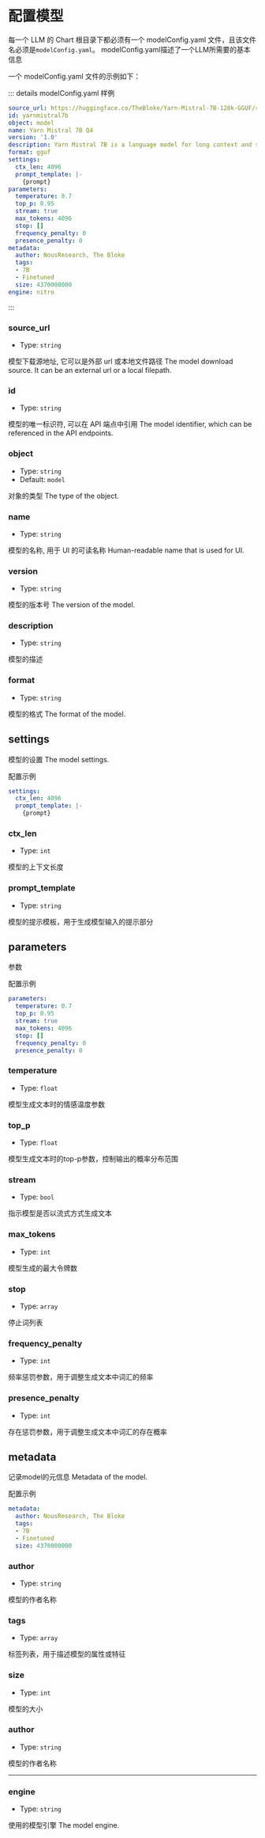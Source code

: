# 配置模型

每一个 LLM 的 Chart 根目录下都必须有一个 modelConfig.yaml 文件，且该文件名必须是`modelConfig.yaml`。
modelConfig.yaml描述了一个LLM所需要的基本信息

一个 modelConfig.yaml 文件的示例如下：

::: details modelConfig.yaml 样例


```Yaml
source_url: https://huggingface.co/TheBloke/Yarn-Mistral-7B-128k-GGUF/resolve/main/yarn-mistral-7b-128k.Q4_K_M.gguf
id: yarnmistral7b
object: model
name: Yarn Mistral 7B Q4
version: '1.0'
description: Yarn Mistral 7B is a language model for long context and supports a 128k token context window.
format: gguf
settings:
  ctx_len: 4096
  prompt_template: |-
    {prompt}
parameters:
  temperature: 0.7
  top_p: 0.95
  stream: true
  max_tokens: 4096
  stop: []
  frequency_penalty: 0
  presence_penalty: 0
metadata:
  author: NousResearch, The Bloke
  tags:
  - 7B
  - Finetuned
  size: 4370000000
engine: nitro
```

:::

### source_url

- Type: `string`

模型下载源地址, 它可以是外部 url 或本地文件路径
The model download source. It can be an external url or a local filepath.

### id

- Type: `string`

模型的唯一标识符, 可以在 API 端点中引用
The model identifier, which can be referenced in the API endpoints.

### object

- Type: `string`
- Default: `model`

对象的类型
The type of the object.

### name

- Type: `string`

模型的名称, 用于 UI 的可读名称
Human-readable name that is used for UI.

### version

- Type: `string`

模型的版本号
The version of the model.

### description

- Type: `string`

模型的描述

### format

- Type: `string`

模型的格式
The format of the model.

## settings

模型的设置
The model settings.

配置示例

```Yaml
settings:
  ctx_len: 4096
  prompt_template: |-
    {prompt}
```

### ctx_len

- Type: `int`

模型的上下文长度

### prompt_template

- Type: `string`

模型的提示模板，用于生成模型输入的提示部分


## parameters

参数

配置示例

```Yaml
parameters:
  temperature: 0.7
  top_p: 0.95
  stream: true
  max_tokens: 4096
  stop: []
  frequency_penalty: 0
  presence_penalty: 0
```

### temperature

- Type: `float`

模型生成文本时的情感温度参数

### top_p

- Type: `float`

模型生成文本时的top-p参数，控制输出的概率分布范围

### stream

- Type: `bool`

指示模型是否以流式方式生成文本

### max_tokens

- Type: `int`

模型生成的最大令牌数

### stop

- Type: `array`
  
停止词列表

### frequency_penalty

- Type: `int`

频率惩罚参数，用于调整生成文本中词汇的频率

### presence_penalty

- Type: `int`

存在惩罚参数，用于调整生成文本中词汇的存在概率


## metadata

记录model的元信息
Metadata of the model.

配置示例

```Yaml
metadata:
  author: NousResearch, The Bloke
  tags:
  - 7B
  - Finetuned
  size: 4370000000
```

### author

- Type: `string`

模型的作者名称

### tags

- Type: `array`

标签列表，用于描述模型的属性或特征

### size

- Type: `int`

模型的大小


### author

- Type: `string`

模型的作者名称

---

### engine

- Type: `string`

使用的模型引擎
The model engine.